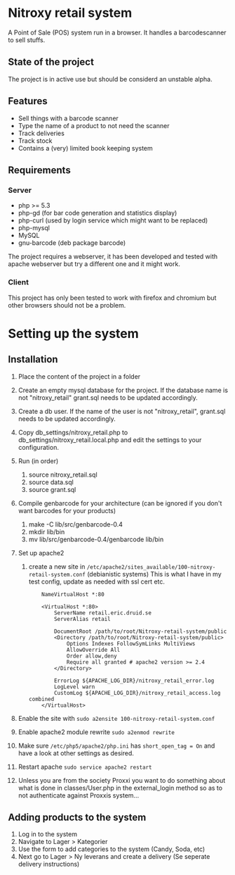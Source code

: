 # Nitroxy retail system
A Point of Sale (POS) system run in a browser. It handles a barcodescanner to sell stuffs.

## State of the project
The project is in active use but should be considerd an unstable alpha.

## Features
* Sell things with a barcode scanner
* Type the name of a product to not need the scanner
* Track deliveries
* Track stock
* Contains a (very) limited book keeping system

## Requirements
### Server
* php >= 5.3
* php-gd (for bar code generation and statistics display)
* php-curl (used by login service which might want to be replaced)
* php-mysql
* MySQL
* gnu-barcode (deb package barcode)

The project requires a webserver, it has been developed and tested with apache
webserver but try a different one and it might work.

### Client
This project has only been tested to work with firefox and chromium but other browsers should not be a problem.

# Setting up the system
## Installation
1. Place the content of the project in a folder
2. Create an empty mysql database for the project. If the database name is not "nitroxy\_retail" grant.sql needs to be updated accordingly.
3. Create a db user. If the name of the user is not "nitroxy\_retail", grant.sql needs to be updated accordingly.
4. Copy db\_settings/nitroxy\_retail.php to db\_settings/nitroxy\_retail.local.php and edit the settings to your configuration.
5. Run (in order)
   1. source nitroxy\_retail.sql
   2. source data.sql
   3. source grant.sql
6. Compile genbarcode for your architecture (can be ignored if you don't want barcodes for your products)
   1. make -C lib/src/genbarcode-0.4
   2. mkdir lib/bin
   3. mv lib/src/genbarcode-0.4/genbarcode lib/bin
7. Set up apache2
   1. create a new site in `/etc/apache2/sites_available/100-nitroxy-retail-system.conf` (debianistic systems)
      This is what I have in my test config, update as needed with ssl cert etc.
		```
			NameVirtualHost *:80

			<VirtualHost *:80>
				ServerName retail.eric.druid.se
				ServerAlias retail

				DocumentRoot /path/to/root/Nitroxy-retail-system/public
				<Directory /path/to/root/Nitroxy-retail-system/public>
					Options Indexes FollowSymLinks MultiViews
					AllowOverride All
					Order allow,deny
					Require all granted # apache2 version >= 2.4
				</Directory>

				ErrorLog ${APACHE_LOG_DIR}/nitroxy_retail_error.log
				LogLevel warn
				CustomLog ${APACHE_LOG_DIR}/nitroxy_retail_access.log combined
			</VirtualHost>
		```

  2. Enable the site with `sudo a2ensite 100-nitroxy-retail-system.conf`
  3. Enable apache2 module rewrite `sudo a2enmod rewrite`
  4. Make sure `/etc/php5/apache2/php.ini` has `short_open_tag = On` and have a look at other settings as desired.
  5. Restart apache `sudo service apache2 restart`
8. Unless you are from the society Proxxi you want to do something about what is done in classes/User.php in the external\_login method so as to not authenticate against Proxxis system...

## Adding products to the system
1. Log in to the system
2. Navigate to Lager > Kategorier
3. Use the form to add categories to the system (Candy, Soda, etc)
4. Next go to Lager > Ny leverans and create a delivery (Se seperate delivery instructions)

